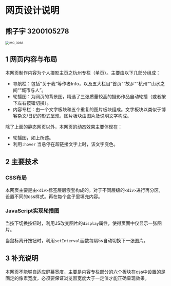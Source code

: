# 网页设计说明

## 熊子宇 3200105278

<img src="/Users/particle/Downloads/IMG_3988.JPG" alt="IMG_3988" style="zoom:67%;" />



## 1 网页内容与布局

本网页制作内容为个人摄影主页之杭州专栏（单页）。主要由以下几部分组成：

- 导航栏：包括”关于我“等作者Info，以及五大栏目”首页“”故乡“”杭州“”山水之间““城市与人”。
- 轮播图：为网页的背景图，精选了三张质量较高的摄影作品自动轮播（或者按下左右按钮切换）。
- 内容专栏：由一个文字板块和五个重复的图片板块组成。文字板块以类似于博客杂文/日记的形式呈现，图片板块由图片及说明文字构成。



除了上面的静态网页以外，本网页的动态效果主要体现在：

- 轮播图，如上所述。
- 利用`:hover` 当悬停在超链接文字上时，该文字变色。



## 2 主要技术

### CSS布局

本网页主要是由`<div>`标签层层嵌套构成的。对于不同层级的`<div>`进行再分区，设置不同的css样式。再在每个盒子里填充内容。

### JavaScript实现轮播图

当按下切换按钮时，利用JS改变图片的`display`属性，使得页面中仅显示一张图片。

当鼠标离开按钮时，利用`setInterval`函数每隔5s自动切换下一张图片。



## 3 补充说明

本网页不能够自适应屏幕宽度，主要是内容专栏部分的六个板块在css中设置的是固定的像素宽度，必须要保证浏览器宽度大于一定值才能正确呈现效果。